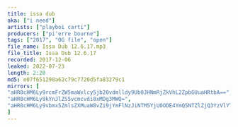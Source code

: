 ```yaml
---
title: issa dub
aka: ["i need"]
artists: ["playboi carti"]
producers: ["pi'erre bourne"]
tags: ["2017", "OG file", "open"]
file_name: Issa Dub 12.6.17.mp3
file_title: Issa Dub 12.6.17
recorded: 2017-12-06
leaked: 2022-07-23
length: 2:20
md5: e07f651298a62c79c7720d5fa83279c1
mirrors: [
"aHR0cHM6Ly9rcmFrZW5maWxlcy5jb20vdmlldy9Ub0JHNmRjZkVhL2ZpbGUuaHRtbA==",
"aHR0cHM6Ly9kYnJlZS5vcmcvdi8xMDg3MWQ=",
"aHR0cHM6Ly9vbmx5ZmlsZXMuaW8vZi9jYmFlNzJiNTM5YjU0ODE4YmQ5NTZlZjQ3YzVlYTNkYg=="
]
---
```

